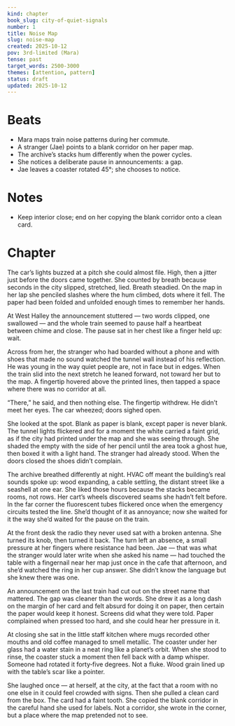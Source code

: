 ```yaml
---
kind: chapter
book_slug: city-of-quiet-signals
number: 1
title: Noise Map
slug: noise-map
created: 2025-10-12
pov: 3rd-limited (Mara)
tense: past
target_words: 2500-3000
themes: [attention, pattern]
status: draft
updated: 2025-10-12
---
```


# Beats
- Mara maps train noise patterns during her commute.
- A stranger (Jae) points to a blank corridor on her paper map.
- The archive’s stacks hum differently when the power cycles.
- She notices a deliberate pause in announcements: a gap.
- Jae leaves a coaster rotated 45°; she chooses to notice.

# Notes
- Keep interior close; end on her copying the blank corridor onto a clean card.

# Chapter
The car’s lights buzzed at a pitch she could almost file. High, then a jitter just before the doors came together. She counted by breath because seconds in the city slipped, stretched, lied. Breath steadied. On the map in her lap she penciled slashes where the hum climbed, dots where it fell. The paper had been folded and unfolded enough times to remember her hands.

At West Halley the announcement stuttered — two words clipped, one swallowed — and the whole train seemed to pause half a heartbeat between chime and close. The pause sat in her chest like a finger held up: wait.

Across from her, the stranger who had boarded without a phone and with shoes that made no sound watched the tunnel wall instead of his reflection. He was young in the way quiet people are, not in face but in edges. When the train slid into the next stretch he leaned forward, not toward her but to the map. A fingertip hovered above the printed lines, then tapped a space where there was no corridor at all.

“There,” he said, and then nothing else. The fingertip withdrew. He didn’t meet her eyes. The car wheezed; doors sighed open.

She looked at the spot. Blank as paper is blank, except paper is never blank. The tunnel lights flickered and for a moment the white carried a faint grid, as if the city had printed under the map and she was seeing through. She shaded the empty with the side of her pencil until the area took a ghost hue, then boxed it with a light hand. The stranger had already stood. When the doors closed the shoes didn’t complain.

The archive breathed differently at night. HVAC off meant the building’s real sounds spoke up: wood expanding, a cable settling, the distant street like a seashell at one ear. She liked those hours because the stacks became rooms, not rows. Her cart’s wheels discovered seams she hadn’t felt before. In the far corner the fluorescent tubes flickered once when the emergency circuits tested the line. She’d thought of it as annoyance; now she waited for it the way she’d waited for the pause on the train.

At the front desk the radio they never used sat with a broken antenna. She turned its knob, then turned it back. The turn left an absence, a small pressure at her fingers where resistance had been. Jae — that was what the stranger would later write when she asked his name — had touched the table with a fingernail near her map just once in the cafe that afternoon, and she’d watched the ring in her cup answer. She didn’t know the language but she knew there was one.

An announcement on the last train had cut out on the street name that mattered. The gap was cleaner than the words. She drew it as a long dash on the margin of her card and felt absurd for doing it on paper, then certain the paper would keep it honest. Screens did what they were told. Paper complained when pressed too hard, and she could hear her pressure in it.

At closing she sat in the little staff kitchen where mugs recorded other mouths and old coffee managed to smell metallic. The coaster under her glass had a water stain in a neat ring like a planet’s orbit. When she stood to rinse, the coaster stuck a moment then fell back with a damp whisper. Someone had rotated it forty‑five degrees. Not a fluke. Wood grain lined up with the table’s scar like a pointer.

She laughed once — at herself, at the city, at the fact that a room with no one else in it could feel crowded with signs. Then she pulled a clean card from the box. The card had a faint tooth. She copied the blank corridor in the careful hand she used for labels. Not a corridor, she wrote in the corner, but a place where the map pretended not to see.
